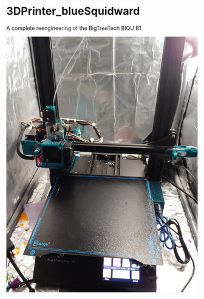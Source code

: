 # 3DPrinter_blueSquidward
A complete reengineering of the BigTreeTech BIQU B1


![image](frontpic20210801_232841.jpg)
